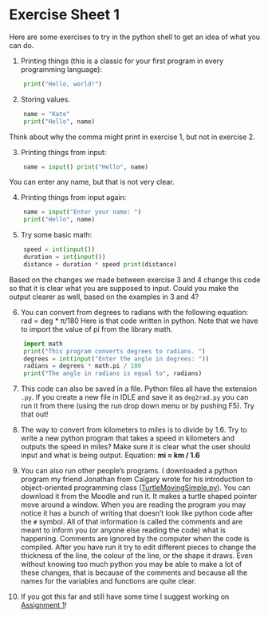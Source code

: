 # Exercise Sheet 1

Here are some exercises to try in the python shell to get an idea of what you can do.

1. Printing things (this is a classic for your first program in every programming language):

```python
    print("Hello, world!")
```

2. Storing values.

```python
    name = "Kate"
    print("Hello", name)
```

Think about why the comma might print in exercise 1, but not in exercise 2.

3. Printing things from input:

```python
    name = input() print("Hello", name)
```

You can enter any name, but that is not very clear.

4. Printing things from input again:

```python
    name = input("Enter your name: ") 
    print("Hello", name)
```

5. Try some basic math:

```python
    speed = int(input())
    duration = int(input())
    distance = duration * speed print(distance)
```
 
Based on the changes we made between exercise 3 and 4 change this code so that it is clear what you are supposed to input. Could you make the output clearer as well, based on the examples in 3 and 4?

6. You can convert from degrees to radians with the following equation: rad = deg * π/180 Here is that code written in python. Note that we have to import the value of pi from the library math.

```python
    import math
    print("This program converts degrees to radians. ")
    degrees = int(input("Enter the angle in degrees: "))
    radians = degrees * math.pi / 180
    print("The angle in radians is equal to", radians)
```

7. This code can also be saved in a file. Python files all have the extension `.py`. If you create a new file in IDLE and save it as `deg2rad.py` you can run it from there (using the run drop down menu or by pushing F5). Try that out!

8. The way to convert from kilometers to miles is to divide by 1.6. Try to write a new python program that takes a speed in kilometers and outputs the speed in miles? Make sure it is clear what the user should input and what is being output. Equation: **mi = km / 1.6**

9. You can also run other people’s programs. I downloaded a python program my friend Jonathan from Calgary wrote for his introduction to object-oriented programming class ([TurtleMovingSimple.py](70_TurtleMovingSimple.py)). You can download it from the Moodle and run it. It makes a turtle shaped pointer move around a window. When you are reading the program you may notice it has a bunch of writing that doesn’t look like python code after the `#` symbol. All of that information is called the comments and are meant to inform you (or anyone else reading the code) what is happening. Comments are ignored by the computer when the code is compiled. After you have run it try to edit different pieces to change the thickness of the line, the colour of the line, or the shape it draws. Even without knowing too much python you may be able to make a lot of these changes, that is because of the comments and because all the names for the variables and functions are quite clear.

10. If you got this far and still have some time I suggest working on [Assignment 1](90_Assignment_1.md)!
